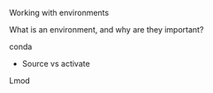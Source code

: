 Working with environments 

What is an environment, and why are they important? 

conda
- Source vs activate

Lmod 
